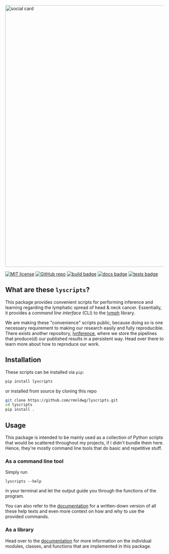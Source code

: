 <img src="https://raw.githubusercontent.com/rmnldwg/lyscripts/main/github-social-card.png" alt="social card" style="width:830px;"/>

[![MIT license](https://img.shields.io/badge/license-MIT-blue.svg?style=flat)](https://github.com/rmnldwg/lyscripts/blob/main/LICENSE)
[![GitHub repo](https://img.shields.io/badge/rmnldwg%2Flymph-grey.svg?style=flat&logo=github)](https://github.com/rmnldwg/lyscripts)
[![build badge](https://github.com/rmnldwg/lyscripts/actions/workflows/build.yml/badge.svg?style=flat)](https://pypi.org/project/lyscripts/)
[![docs badge](https://readthedocs.org/projects/lyscripts/badge/?version=latest)](https://lyscripts.readthedocs.io/en/latest/?badge=latest)
[![tests badge](https://github.com/rmnldwg/lyscripts/actions/workflows/tests.yml/badge.svg?style=flat)](https://lyscripts.readthedocs.io/en/latest/?badge=latest)

## What are these `lyscripts`?

This package provides convenient scripts for performing inference and learning regarding the lymphatic spread of head & neck cancer. Essentially, it provides a *command line interface* (CLI) to the [lymph](https://github.com/rmnldwg/lymph) library.

We are making these "convenience" scripts public, because doing so is one necessary requirement to making our research easily and fully reproducible. There exists another repository, [lynference](https://github.com/rmnldwg/lynference), where we store the pipelines that produce(d) our published results in a persistent way. Head over there to learn more about how to reproduce our work.

## Installation

These scripts can be installed via `pip`:

```bash
pip install lyscripts
```

or installed from source by cloning this repo

```bash
git clone https://github.com/rmnldwg/lyscripts.git
cd lyscripts
pip install .
```

## Usage

This package is intended to be mainly used as a collection of Python scripts that would be scattered throughout my projects, if I didn't bundle them here. Hence, they're mostly command line tools that do basic and repetitive stuff.

### As a command line tool

Simply run

```
lyscripts --help
```

in your terminal and let the output guide you through the functions of the program.

You can also refer to the [documentation] for a written-down version of all these help texts and even more context on how and why to use the provided commands.

### As a library

Head over to the [documentation] for more information on the individual modules, classes, and functions that are implemented in this package.

[documentation]: https://lyscripts.readthedocs.io
